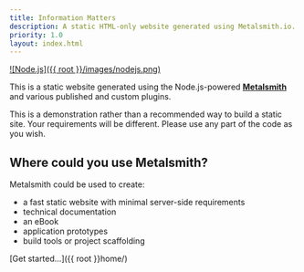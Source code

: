 ```yaml
---
title: Information Matters
description: A static HTML-only website generated using Metalsmith.io.
priority: 1.0
layout: index.html
---
```


[![Node.js]({{ root }}/images/nodejs.png)](http://nodejs.org/)

This is a static website generated using the Node.js-powered **[Metalsmith](http://metalsmith.io)** and various published and custom plugins.

This is a demonstration rather than a recommended way to build a static site. Your requirements will be different. Please use any part of the code as you wish.

## Where could you use Metalsmith?
Metalsmith could be used to create:

* a fast static website with minimal server-side requirements
* technical documentation
* an eBook
* application prototypes
* build tools or project scaffolding

[Get started&hellip;]({{ root }}home/)
